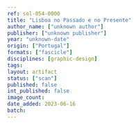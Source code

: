 ```yaml
---
ref: sol-054-0000
title: "Lisboa no Passado e no Presente"
author_name: ["unknown author"]
publisher: ["unknown publisher"]
year: "unknown-date"
origin: ["Portugal"]
formats: ["fascicle"]
disciplines: [graphic-design]
tags:
layout: artifact
status: ["scan"]
published: false
int_published: false
image_count:
date_added: 2023-06-16
batch:
---
```

